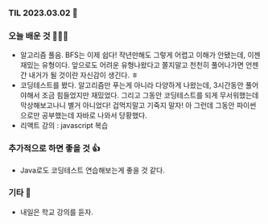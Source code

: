 ### TIL 2023.03.02 🐣

### 오늘 배운 것 👩🏻‍💻
- 알고리즘 풀음. BFS는 이제 쉽다! 작년만해도 그렇게 어렵고 이해가 안됐는데, 이젠 재밌는 유형이다. 앞으로도 어려운 유형나왔다고 쫄지말고 천천히 풀어나가면 언젠간 내거가 될 것이란 자신감이 생긴다. ㅎ
- 코딩테스트를 봤다. 알고리즘만 푸는게 아니라 다양하게 나왔는데, 3시간동안 풀어야해서 조금 힘들었지만 재밌었다. 그리고 그동안 코딩테스트를 되게 무서워했는데 막상해보고나니 별거 아니었다! 겁먹지말고 기죽지 말자!
아 그런데 그동안 파이썬으로만 공부했는데 자바로 나와서 당황했다.
- 리액트 강의 : javascript 복습

### 추가적으로 하면 좋을 것 👍
- Java로도 코딩테스트 연습해보는게 좋을 것 같다.

### 기타 🤔
- 내일은 학교 강의를 듣자.